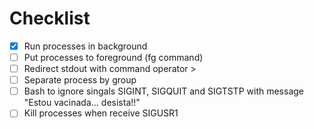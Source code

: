 # Checklist

- [x] Run processes in background
- [ ] Put processes to foreground (fg command)
- [ ] Redirect stdout with command operator >
- [ ] Separate process by group
- [ ] Bash to ignore singals SIGINT, SIGQUIT and SIGTSTP with message "Estou vacinada... desista!!" 
- [ ] Kill processes when receive SIGUSR1